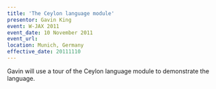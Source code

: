 ```yaml
---
title: 'The Ceylon language module'
presentor: Gavin King
event: W-JAX 2011
event_date: 10 November 2011
event_url:
location: Munich, Germany
effective_date: 20111110
---
```

Gavin will use a tour of the Ceylon language module to demonstrate
the language.